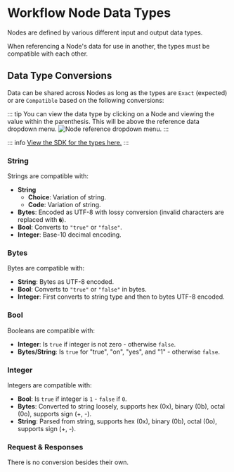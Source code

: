 # Workflow Node Data Types

Nodes are defined by various different input and output data types.

When referencing a Node's data for use in another, the types must be compatible with each other.

## Data Type Conversions

Data can be shared across Nodes as long as the types are `Exact` (expected) or are `Compatible` based on the following conversions:

::: tip
You can view the data type by clicking on a Node and viewing the value within the parenthesis. This will be above the reference data dropdown menu.
<img alt="Node reference dropdown menu." src="/_images/node_reference_selection.png" center no-shadow/>
:::

::: info
[View the SDK for the types here.](https://developer.caido.io/reference/sdks/workflow/#data)
:::

### String

Strings are compatible with:

- **String**
  - **Choice**: Variation of string.
  - **Code**: Variation of string.
- **Bytes**: Encoded as UTF-8 with lossy conversion (invalid characters are replaced with `�`).
- **Bool**: Converts to `"true"` or `"false"`.
- **Integer**: Base-10 decimal encoding.

### Bytes

Bytes are compatible with:

- **String**: Bytes as UTF-8 encoded.
- **Bool**: Converts to `"true"` or `"false"` in bytes.
- **Integer**: First converts to string type and then to  bytes UTF-8 encoded.

### Bool

Booleans are compatible with:

- **Integer**: Is `true` if integer is not zero - otherwise `false`.
- **Bytes/String**: Is `true` for "true", "on", "yes", and "1" - otherwise `false`.

### Integer

Integers are compatible with:

- **Bool**: Is `true` if integer is `1` - `false` if `0`.
- **Bytes**: Converted to string loosely, supports hex (0x), binary (0b), octal (0o), supports sign (+, -).
- **String**: Parsed from string, supports hex (0x), binary (0b), octal (0o), supports sign (+, -).

### Request & Responses

There is no conversion besides their own.
